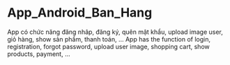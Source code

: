 # App_Android_Ban_Hang
App có chức năng đăng nhâp, đăng ký, quên mật khẩu, upload image user, giỏ hàng, show sản phẩm, thanh toán, ...
App has the function of login, registration, forgot password, upload user image, shopping cart, show products, payment, ...
